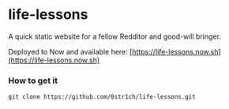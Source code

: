 # life-lessons

A quick static website for a fellow Redditor and good-will bringer.

Deployed to Now and available here: [https://life-lessons.now.sh](https://life-lessons.now.sh)

### How to get it
```
git clone https://github.com/0str1ch/life-lessons.git
```